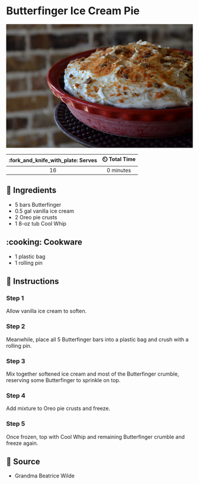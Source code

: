 # Butterfinger Ice Cream Pie

![Butterfinger Ice Cream Pie](../assets/images/butterfinger-ice-cream-pie.jpg)

| :fork_and_knife_with_plate: Serves | :timer_clock: Total Time |
|:----------------------------------:|:-----------------------: |
| 16 | 0 minutes |

## :salt: Ingredients

- 5 bars Butterfinger
- 0.5 gal vanilla ice cream
- 2 Oreo pie crusts
- 1 8-oz tub Cool Whip

## :cooking: Cookware

- 1 plastic bag
- 1 rolling pin

## :pencil: Instructions

### Step 1

Allow vanilla ice cream to soften.

### Step 2

Meanwhile, place all 5 Butterfinger bars into a plastic bag and crush with a rolling pin.

### Step 3

Mix together softened ice cream and most of the Butterfinger crumble, reserving some Butterfinger to sprinkle on top.

### Step 4

Add mixture to Oreo pie crusts and freeze.

### Step 5

Once frozen, top with Cool Whip and remaining Butterfinger crumble and freeze again.

## :link: Source

- Grandma Beatrice Wilde
